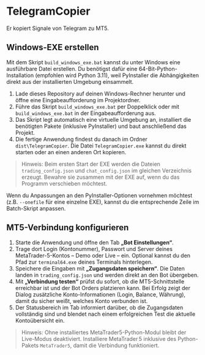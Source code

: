 # TelegramCopier

Er kopiert Signale von Telegram zu MT5.

## Windows-EXE erstellen

Mit dem Skript `build_windows_exe.bat` kannst du unter Windows eine ausführbare Datei erstellen. Du benötigst dafür eine 64-Bit-Python-Installation (empfohlen wird Python 3.11), weil PyInstaller die Abhängigkeiten direkt aus der installierten Umgebung einsammelt.

1. Lade dieses Repository auf deinen Windows-Rechner herunter und öffne eine Eingabeaufforderung im Projektordner.
2. Führe das Skript `build_windows_exe.bat` per Doppelklick oder mit `build_windows_exe.bat` in der Eingabeaufforderung aus.
3. Das Skript legt automatisch eine virtuelle Umgebung an, installiert die benötigten Pakete (inklusive PyInstaller) und baut anschließend das Projekt.
4. Die fertige Anwendung findest du danach im Ordner `dist\TelegramCopier`. Die Datei `TelegramCopier.exe` kannst du direkt starten oder an einen anderen Ort kopieren.

> Hinweis: Beim ersten Start der EXE werden die Dateien `trading_config.json` und `chat_config.json` im gleichen Verzeichnis erzeugt. Bewahre sie zusammen mit der EXE auf, wenn du das Programm verschieben möchtest.

Wenn du Anpassungen an den PyInstaller-Optionen vornehmen möchtest (z.B. `--onefile` für eine einzelne EXE), kannst du die entsprechende Zeile im Batch-Skript anpassen.

## MT5-Verbindung konfigurieren

1. Starte die Anwendung und öffne den Tab **„Bot Einstellungen“**.
2. Trage dort Login (Kontonummer), Passwort und Server deines MetaTrader-5-Kontos – Demo oder Live – ein. Optional kannst du den Pfad zur `terminal64.exe` deines Terminals hinterlegen.
3. Speichere die Eingaben mit **„Zugangsdaten speichern“**. Die Daten landen in `trading_config.json` und werden direkt an den Bot übergeben.
4. Mit **„Verbindung testen“** prüfst du sofort, ob die MT5-Schnittstelle erreichbar ist und der Bot Orders platzieren kann. Bei Erfolg zeigt der Dialog zusätzliche Konto-Informationen (Login, Balance, Währung), damit du sicher weißt, welches Konto verbunden ist.
5. Der Statusbereich im Tab informiert darüber, ob die Zugangsdaten vollständig sind und blendet nach einem erfolgreichen Test die aktuelle Kontoübersicht ein.

> Hinweis: Ohne installiertes MetaTrader5-Python-Modul bleibt der Live-Modus deaktiviert. Installiere MetaTrader 5 inklusive des Python-Pakets `MetaTrader5`, damit die Verbindung funktioniert.
